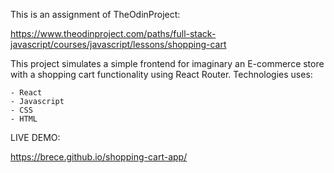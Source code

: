 This is an assignment of TheOdinProject:

https://www.theodinproject.com/paths/full-stack-javascript/courses/javascript/lessons/shopping-cart


This project simulates a simple frontend for imaginary an E-commerce store with a shopping cart functionality using React Router. Technologies uses:

    - React
    - Javascript
    - CSS
    - HTML


LIVE DEMO:

https://brece.github.io/shopping-cart-app/
